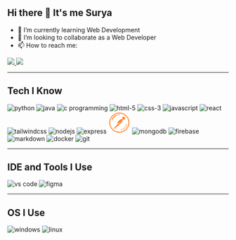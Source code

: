 <!-- Hi there 👋 It's me Surya -->
<h2>Hi there 👋 It's me Surya</h2>
<ul>
  <li>🌱 I’m currently learning Web Development</li>
  <li>👯 I’m looking to collaborate as a Web Developer</li>
  <li>📫 How to reach me:</li>
</ul>
<a href="https://www.linkedin.com/in/surya-palanisamy-/">
  <img src="https://img.shields.io/badge/LinkedIn-0077B5?style=for-the-badge&logo=linkedin&logoColor=white" />
</a>
<a href="https://www.instagram.com/surya_palanisamy28?igsh=eG1nbTN6eHAwazR2">
  <img src="https://img.shields.io/badge/Instagram-0077B5?style=for-the-badge&logo=instagram&logoColor=pink" />
</a>

<hr />

<!-- Tech I Know -->
<h2>Tech I Know</h2>
<div>
  <img height="50" width="50" src="https://img.icons8.com/color/50/000000/python.png" alt="python" />
  <img height="50" width="50" src="https://img.icons8.com/color/50/java-coffee-cup-logo--v1.png" alt="java" />
  <img height="50" width="50" src="https://img.icons8.com/color/50/000000/c-programming.png" alt="c programming" />
 
  <img height="50" width="50" src="https://img.icons8.com/color/50/000000/html-5.png" alt="html-5" />
  <img height="50" width="50" src="https://img.icons8.com/color/50/css3.png" alt="css-3" />
  <img height="50" width="50" src="https://img.icons8.com/color/50/javascript.png" alt="javascript" />
  <img height="50" width="50" src="https://img.icons8.com/color/50/000000/react-native.png" alt="react" />
  <img height="50" width="50" src="https://img.icons8.com/color/50/tailwind_css.png" alt="tailwindcss" />
  <img height="50" width="50" src="https://img.icons8.com/color/50/000000/nodejs.png" alt="nodejs" />
  <img height="50" width="50" src="https://img.icons8.com/nolan/50/express-js.png" alt="express" />
<img width="50" height="50" src="postman-api.svg" alt="postman-api"/>
  <img height="50" width="50" src="https://img.icons8.com/color/50/mongo-db.png" alt="mongodb" />
  <img height="50" width="50" src="https://img.icons8.com/color/50/google-firebase-console.png" alt="firebase" />
  <img height="50" width="50" src="https://img.icons8.com/nolan/50/markdown.png" alt="markdown" />
  <img height="50" width="50" src="https://img.icons8.com/color/50/000000/docker.png" alt="docker" />
  <img height="50" width="50" src="https://img.icons8.com/color/50/000000/git.png" alt="git" />
  
</div>

<hr />

<!-- IDE and Tools I Use -->
<h2>IDE and Tools I Use</h2>
<div>
  <img height="50" width="50" src="https://img.icons8.com/color/50/000000/visual-studio-code-2019.png" alt="vs code" />
   <img height="50" width="50" src="https://img.icons8.com/color/50/figma--v1.png" alt="figma" />
</div>

<hr />

<!-- OS I Use -->
<h2>OS I Use</h2>
<div>
  <img height="50" width="50" src="https://img.icons8.com/fluency/50/windows-11.png" alt="windows" />
  <img height="50" width="50" src="https://img.icons8.com/color/50/linux--v1.png" alt="linux" />
</div>
